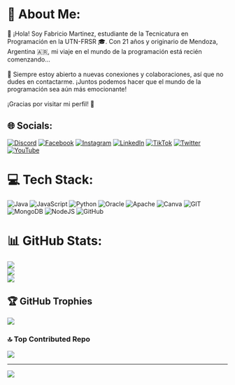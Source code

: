 # 💫 About Me:
🚀 ¡Hola! Soy Fabricio Martinez, estudiante de la Tecnicatura en Programación en la UTN-FRSR 🎓. Con  21 años y originario de Mendoza, Argentina 🇦🇷, mi viaje en el mundo de la programación está recién comenzando...<br><br>💬 Siempre estoy abierto a nuevas conexiones y colaboraciones, así que no dudes en contactarme. ¡Juntos podemos hacer que el mundo de la programación sea aún más emocionante!<br><br>¡Gracias por visitar mi perfil! 🙌


## 🌐 Socials:
[![Discord](https://img.shields.io/badge/Discord-%237289DA.svg?logo=discord&logoColor=white)](https://discord.gg/x1Fabri) [![Facebook](https://img.shields.io/badge/Facebook-%231877F2.svg?logo=Facebook&logoColor=white)](https://facebook.com/FabriMartinez) [![Instagram](https://img.shields.io/badge/Instagram-%23E4405F.svg?logo=Instagram&logoColor=white)](https://instagram.com/faabrii._m) [![LinkedIn](https://img.shields.io/badge/LinkedIn-%230077B5.svg?logo=linkedin&logoColor=white)](https://linkedin.com/in/FabricioMartinez) [![TikTok](https://img.shields.io/badge/TikTok-%23000000.svg?logo=TikTok&logoColor=white)](https://tiktok.com/@faabrii._m) [![Twitter](https://img.shields.io/badge/Twitter-%231DA1F2.svg?logo=Twitter&logoColor=white)](https://twitter.com/FabriM24) [![YouTube](https://img.shields.io/badge/YouTube-%23FF0000.svg?logo=YouTube&logoColor=white)](https://youtube.com/@FabricioMartinez) 

# 💻 Tech Stack:
![Java](https://img.shields.io/badge/java-%23ED8B00.svg?style=for-the-badge&logo=java&logoColor=white) ![JavaScript](https://img.shields.io/badge/javascript-%23323330.svg?style=for-the-badge&logo=javascript&logoColor=%23F7DF1E) ![Python](https://img.shields.io/badge/python-3670A0?style=for-the-badge&logo=python&logoColor=ffdd54) ![Oracle](https://img.shields.io/badge/Oracle-F80000?style=for-the-badge&logo=oracle&logoColor=white) ![Apache](https://img.shields.io/badge/apache-%23D42029.svg?style=for-the-badge&logo=apache&logoColor=white) ![Canva](https://img.shields.io/badge/Canva-%2300C4CC.svg?style=for-the-badge&logo=Canva&logoColor=white) ![GIT](https://img.shields.io/badge/Git-fc6d26?style=for-the-badge&logo=git&logoColor=white) ![MongoDB](https://img.shields.io/badge/MongoDB-%234ea94b.svg?style=for-the-badge&logo=mongodb&logoColor=white) ![NodeJS](https://img.shields.io/badge/node.js-6DA55F?style=for-the-badge&logo=node.js&logoColor=white) ![GitHub](https://img.shields.io/badge/GitHub-%23121011.svg?style=for-the-badge&logo=github&logoColor=white)
# 📊 GitHub Stats:
![](https://github-readme-stats.vercel.app/api?username=x1Fabri&theme=yeblu&hide_border=false&include_all_commits=false&count_private=false)<br/>
![](https://github-readme-streak-stats.herokuapp.com/?user=x1Fabri&theme=yeblu&hide_border=false)<br/>
![](https://github-readme-stats.vercel.app/api/top-langs/?username=x1Fabri&theme=yeblu&hide_border=false&include_all_commits=false&count_private=false&layout=compact)

## 🏆 GitHub Trophies
![](https://github-profile-trophy.vercel.app/?username=x1Fabri&theme=alduin&no-frame=false&no-bg=true&margin-w=4)

### 🔝 Top Contributed Repo
![](https://github-contributor-stats.vercel.app/api?username=x1Fabri&limit=5&theme=nord&combine_all_yearly_contributions=true)

---
[![](https://visitcount.itsvg.in/api?id=x1Fabri&icon=2&color=12)](https://visitcount.itsvg.in)

<!-- Proudly created with GPRM ( https://gprm.itsvg.in ) -->
